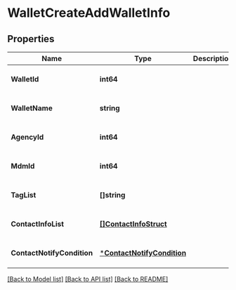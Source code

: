 # WalletCreateAddWalletInfo

## Properties
Name | Type | Description | Notes
------------ | ------------- | ------------- | -------------
**WalletId** | **int64** |  | [optional] [default to null]
**WalletName** | **string** |  | [optional] [default to null]
**AgencyId** | **int64** |  | [optional] [default to null]
**MdmId** | **int64** |  | [optional] [default to null]
**TagList** | **[]string** |  | [optional] [default to null]
**ContactInfoList** | [**[]ContactInfoStruct**](contact_info_struct.md) |  | [optional] [default to null]
**ContactNotifyCondition** | [***ContactNotifyCondition**](contact_notify_condition.md) |  | [optional] [default to null]

[[Back to Model list]](../README.md#documentation-for-models) [[Back to API list]](../README.md#documentation-for-api-endpoints) [[Back to README]](../README.md)


